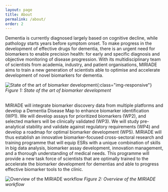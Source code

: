 ```yaml
---
layout: page
title: About
permalink: /about/
order: 2
---
```


Dementia is currently diagnosed largely based on cognitive decline, while pathology starts years before symptom onset. To make progress in the development of effective drugs for dementia, there is an urgent need for biomarkers to enable precision health: for early and specific diagnosis and objective monitoring of disease progression.
With its multidisciplinary team of scientists from academia, industry, and patient organisations, MIRIADE aims to train a new generation of scientists able to optimise and accelerate development of novel biomarkers for dementia.

![State of the art of biomarker development](../figures/state-of-the-art-bm.png){:class="img-responsive"}
*Figure 1: State of the art of biomarker development*

<br />
MIRIADE will integrate biomarker discovery data from multiple platforms and develop a Dementia Disease Map to enhance biomarker identification (WP1). We will develop assays for prioritized biomarkers (WP2), and selected markers will be clinically validated (WP3). We will study pre-analytical stability and validate against regulatory requirements (WP4) and develop a roadmap for optimal biomarker development (WP5). MIRIADE will thus establish an innovative biomarker-focused cross-sectoral research and training programme that will equip ESRs with a unique combination of skills in big data analysis, biomarker assay development, innovation management, and a thorough understanding of medical needs. This programme will provide a new task force of scientists that are optimally trained to the accelerate the biomarker development for dementias and able to progress effective biomarker tools to the clinic.

![Overview of the MIRIADE workflow](../figures/overview-miriade-workflow.png)
*Figure 2: Overview of the MIRIADE workflow*